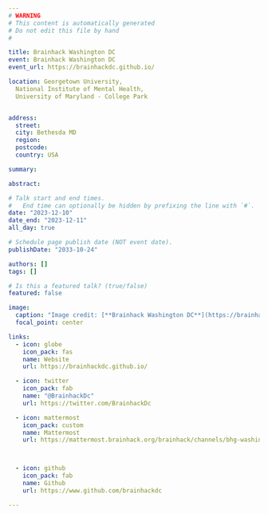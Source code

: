 ```yaml
---
# WARNING
# This content is automatically generated
# Do not edit this file by hand
#

title: Brainhack Washington DC
event: Brainhack Washington DC
event_url: https://brainhackdc.github.io/

location: Georgetown University,
  National Institute of Mental Health,
  University of Maryland - College Park


address:
  street: 
  city: Bethesda MD
  region: 
  postcode: 
  country: USA

summary: 

abstract: 

# Talk start and end times.
#   End time can optionally be hidden by prefixing the line with `#`.
date: "2023-12-10"
date_end: "2023-12-11"
all_day: true

# Schedule page publish date (NOT event date).
publishDate: "2033-10-24"

authors: []
tags: []

# Is this a featured talk? (true/false)
featured: false

image:
  caption: "Image credit: [**Brainhack Washington DC**](https://brainhackdc.github.io/)"
  focal_point: center

links:
  - icon: globe
    icon_pack: fas
    name: Website
    url: https://brainhackdc.github.io/

  - icon: twitter
    icon_pack: fab
    name: "@BrainhackDc"
    url: https://twitter.com/BrainhackDc

  - icon: mattermost
    icon_pack: custom
    name: Mattermost
    url: https://mattermost.brainhack.org/brainhack/channels/bhg-washingtondc



  - icon: github
    icon_pack: fab
    name: Github
    url: https://www.github.com/brainhackdc

---
```


